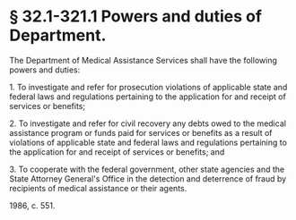 # § 32.1-321.1 Powers and duties of Department.

<p>The Department of Medical Assistance Services shall have the following powers and duties:</p><p>1. To investigate and refer for prosecution violations of applicable state and federal laws and regulations pertaining to the application for and receipt of services or benefits;</p><p>2. To investigate and refer for civil recovery any debts owed to the medical assistance program or funds paid for services or benefits as a result of violations of applicable state and federal laws and regulations pertaining to the application for and receipt of services or benefits; and</p><p>3. To cooperate with the federal government, other state agencies and the State Attorney General's Office in the detection and deterrence of fraud by recipients of medical assistance or their agents.</p><p>1986, c. 551.</p>